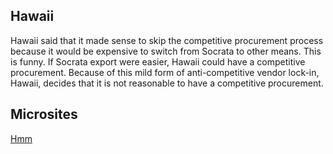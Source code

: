 ## Hawaii
Hawaii said that it made sense to skip the competitive procurement
process because it would be expensive to switch from Socrata to other
means. This is funny. If Socrata export were easier, Hawaii could
have a competitive procurement. Because of this mild form of 
anti-competitive vendor lock-in, Hawaii, decides that it is not
reasonable to have a competitive procurement.

## Microsites
[Hmm](http://openprism.thomaslevine.com/#/microsite/1)
